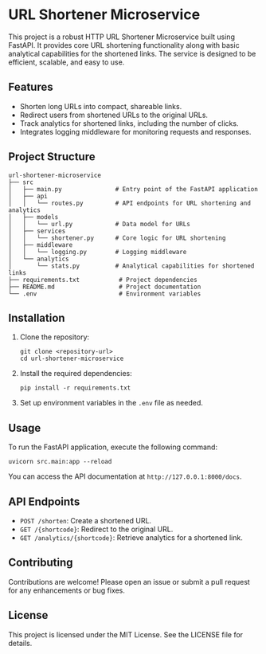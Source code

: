# URL Shortener Microservice

This project is a robust HTTP URL Shortener Microservice built using FastAPI. It provides core URL shortening functionality along with basic analytical capabilities for the shortened links. The service is designed to be efficient, scalable, and easy to use.

## Features

- Shorten long URLs into compact, shareable links.
- Redirect users from shortened URLs to the original URLs.
- Track analytics for shortened links, including the number of clicks.
- Integrates logging middleware for monitoring requests and responses.

## Project Structure

```
url-shortener-microservice
├── src
│   ├── main.py               # Entry point of the FastAPI application
│   ├── api
│   │   └── routes.py         # API endpoints for URL shortening and analytics
│   ├── models
│   │   └── url.py            # Data model for URLs
│   ├── services
│   │   └── shortener.py      # Core logic for URL shortening
│   ├── middleware
│   │   └── logging.py        # Logging middleware
│   └── analytics
│       └── stats.py          # Analytical capabilities for shortened links
├── requirements.txt           # Project dependencies
├── README.md                  # Project documentation
└── .env                       # Environment variables
```

## Installation

1. Clone the repository:
   ```
   git clone <repository-url>
   cd url-shortener-microservice
   ```

2. Install the required dependencies:
   ```
   pip install -r requirements.txt
   ```

3. Set up environment variables in the `.env` file as needed.

## Usage

To run the FastAPI application, execute the following command:

```
uvicorn src.main:app --reload
```

You can access the API documentation at `http://127.0.0.1:8000/docs`.

## API Endpoints

- `POST /shorten`: Create a shortened URL.
- `GET /{shortcode}`: Redirect to the original URL.
- `GET /analytics/{shortcode}`: Retrieve analytics for a shortened link.

## Contributing

Contributions are welcome! Please open an issue or submit a pull request for any enhancements or bug fixes.

## License

This project is licensed under the MIT License. See the LICENSE file for details.